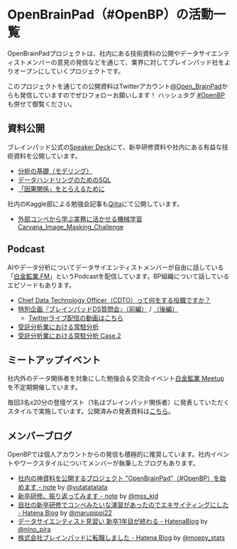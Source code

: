 # OpenBrainPad（#OpenBP）の活動一覧

OpenBrainPadプロジェクトは、社内にある技術資料の公開やデータサイエンティストメンバーの意見の発信などを通じて、業界に対してブレインパッド社をよりオープンにしていくプロジェクトです。

このプロジェクトを通じての公開資料はTwitterアカウント[@Open_BrainPad](https://twitter.com/Open_BrainPad)からも発信していますのでぜひフォローお願いします！ ハッシュタグ [#OpenBP](https://twitter.com/search?q=%23OpenBP&src=hashtag_click) も併せて御覧ください。



## 資料公開

ブレインパッド公式の[Speaker Deck](https://speakerdeck.com/brainpadpr)にて、新卒研修資料や社内にある有益な技術資料を公開しています。

- [分析の基礎（モデリング）](https://speakerdeck.com/brainpadpr/basics-of-analysis-modeling)
- [データハンドリングのためのSQL](https://speakerdeck.com/brainpadpr/sql-for-data-handling)
- [「因果関係」をとらえるために](https://speakerdeck.com/brainpadpr/to-grasp-causal-relationship)



社内のKaggle部による勉強会記事も[Qiita](https://qiita.com/bp_as)にて公開しています。

- [外部コンペから学ぶ実務に活かせる機械学習 Carvana_Image_Masking_Challenge](https://qiita.com/bp_as/items/953587a2c6ae7e5b9893)



## Podcast

AIやデータ分析についてデータサイエンティストメンバーが自由に話している「[白金鉱業.FM](https://shirokane-kougyou.fm/)」というPodcastを配信しています。BP組織について話しているエピソードもあります。

- [Chief Data Technology Officer（CDTO）って何をする役職ですか？](https://shirokane-kougyou.fm/episode/6)
- [特別企画『ブレインパッドDS質問会』（前編）](https://shirokane-kougyou.fm/episode/7) / [（後編）](https://shirokane-kougyou.fm/episode/8)
  - [Twitterライブ配信の動画はこちら](https://twitter.com/Open_BrainPad/status/1206875645394874368?s=20)
- [受託分析業における常駐分析](https://shirokane-kougyou.fm/episode/9)
- [受託分析業における常駐分析 Case.2](https://shirokane-kougyou.fm/episode/11)



## ミートアップイベント

社内外のデータ関係者を対象にした勉強会＆交流会イベント[白金鉱業 Meetup ](https://brainpad-meetup.connpass.com/)を不定期開催しています。

毎回3名x20分の登壇ゲスト（1名はブレインパッド関係者）に発表していただくスタイルで実施しています。公開済みの発表資料は[こちら](https://brainpad-meetup.connpass.com/presentation/)。



## メンバーブログ

OpenBPでは個人アカウントからの発信も積極的に推奨しています。社内イベントやワークスタイルについてメンバーが執筆したブログもあります。

- [社内の神資料を公開するプロジェクト "OpenBrainPad"（#OpenBP）を始めます - note](https://note.com/ysdyt/n/n46160f3348fe) by [@yutatatatata](https://twitter.com/yutatatatata)
- [新卒研修、振り返ってみます - note](https://note.com/mss_kid/n/n8b221359ae14) by [@mss_kid](https://twitter.com/mss_kid)
- [自社の新卒研修でコンペみたいな演習があったのでエキサイティングにした - Hatena Blog](https://marupippi.hatenablog.jp/entry/make_training_exciting) by [@marupippi22](https://twitter.com/marupippi22)
- [データサイエンティスト見習い 新卒1年目が終わる - HatenaBlog](https://pira-nino.hatenablog.com/entry/2019/04/28/データサイエンティスト見習い_新卒1年目が終わ) by [@nino_pira](https://twitter.com/nino_pira)
- [株式会社ブレインパッドに転職しました - Hatena Blog](https://moepy-stats.hatenablog.com/entry/2019/04/25/jobchange) by [@moepy_stats](https://twitter.com/moepy_stats)